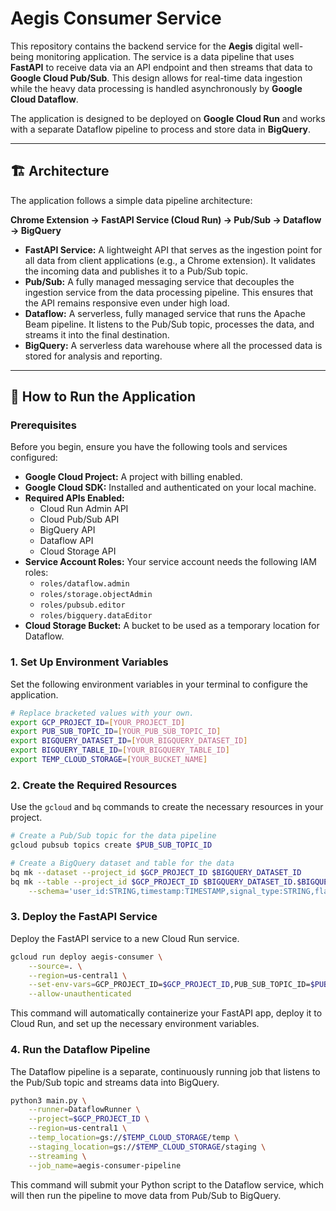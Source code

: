 # Aegis Consumer Service

This repository contains the backend service for the **Aegis** digital well-being monitoring application. The service is a data pipeline that uses **FastAPI** to receive data via an API endpoint and then streams that data to **Google Cloud Pub/Sub**. This design allows for real-time data ingestion while the heavy data processing is handled asynchronously by **Google Cloud Dataflow**.

The application is designed to be deployed on **Google Cloud Run** and works with a separate Dataflow pipeline to process and store data in **BigQuery**.

-----

## 🏗️ Architecture

The application follows a simple data pipeline architecture:

**Chrome Extension → FastAPI Service (Cloud Run) → Pub/Sub → Dataflow → BigQuery**

  - **FastAPI Service:** A lightweight API that serves as the ingestion point for all data from client applications (e.g., a Chrome extension). It validates the incoming data and publishes it to a Pub/Sub topic.
  - **Pub/Sub:** A fully managed messaging service that decouples the ingestion service from the data processing pipeline. This ensures that the API remains responsive even under high load.
  - **Dataflow:** A serverless, fully managed service that runs the Apache Beam pipeline. It listens to the Pub/Sub topic, processes the data, and streams it into the final destination.
  - **BigQuery:** A serverless data warehouse where all the processed data is stored for analysis and reporting.

-----

## 🏃 How to Run the Application

### Prerequisites

Before you begin, ensure you have the following tools and services configured:

  - **Google Cloud Project:** A project with billing enabled.
  - **Google Cloud SDK:** Installed and authenticated on your local machine.
  - **Required APIs Enabled:**
      - Cloud Run Admin API
      - Cloud Pub/Sub API
      - BigQuery API
      - Dataflow API
      - Cloud Storage API
  - **Service Account Roles:** Your service account needs the following IAM roles:
      - `roles/dataflow.admin`
      - `roles/storage.objectAdmin`
      - `roles/pubsub.editor`
      - `roles/bigquery.dataEditor`
  - **Cloud Storage Bucket:** A bucket to be used as a temporary location for Dataflow.

### 1\. Set Up Environment Variables

Set the following environment variables in your terminal to configure the application.

```bash
# Replace bracketed values with your own.
export GCP_PROJECT_ID=[YOUR_PROJECT_ID]
export PUB_SUB_TOPIC_ID=[YOUR_PUB_SUB_TOPIC_ID]
export BIGQUERY_DATASET_ID=[YOUR_BIGQUERY_DATASET_ID]
export BIGQUERY_TABLE_ID=[YOUR_BIGQUERY_TABLE_ID]
export TEMP_CLOUD_STORAGE=[YOUR_BUCKET_NAME]
```

### 2\. Create the Required Resources

Use the `gcloud` and `bq` commands to create the necessary resources in your project.

```bash
# Create a Pub/Sub topic for the data pipeline
gcloud pubsub topics create $PUB_SUB_TOPIC_ID

# Create a BigQuery dataset and table for the data
bq mk --dataset --project_id $GCP_PROJECT_ID $BIGQUERY_DATASET_ID
bq mk --table --project_id $GCP_PROJECT_ID $BIGQUERY_DATASET_ID.$BIGQUERY_TABLE_ID \
    --schema='user_id:STRING,timestamp:TIMESTAMP,signal_type:STRING,flag_type:STRING,confidence:FLOAT,topic_category:STRING,source_platform:STRING,event_details:RECORD'
```

### 3\. Deploy the FastAPI Service

Deploy the FastAPI service to a new Cloud Run service.

```bash
gcloud run deploy aegis-consumer \
    --source=. \
    --region=us-central1 \
    --set-env-vars=GCP_PROJECT_ID=$GCP_PROJECT_ID,PUB_SUB_TOPIC_ID=$PUB_SUB_TOPIC_ID \
    --allow-unauthenticated
```

This command will automatically containerize your FastAPI app, deploy it to Cloud Run, and set up the necessary environment variables.

### 4\. Run the Dataflow Pipeline

The Dataflow pipeline is a separate, continuously running job that listens to the Pub/Sub topic and streams data into BigQuery.

```bash
python3 main.py \
    --runner=DataflowRunner \
    --project=$GCP_PROJECT_ID \
    --region=us-central1 \
    --temp_location=gs://$TEMP_CLOUD_STORAGE/temp \
    --staging_location=gs://$TEMP_CLOUD_STORAGE/staging \
    --streaming \
    --job_name=aegis-consumer-pipeline
```

This command will submit your Python script to the Dataflow service, which will then run the pipeline to move data from Pub/Sub to BigQuery.